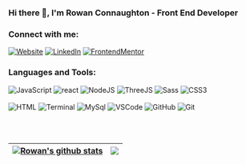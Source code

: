 ### Hi there 👋, I'm Rowan Connaughton - Front End Developer



### Connect with me:

[<img alt="Website" src="https://img.shields.io/badge/Website-www.rowanconnaughton.com-success?style=flat-square&logo=googlechrome">][website]
[<img alt="LinkedIn" src="https://img.shields.io/badge/LinkedIn-Rowan%20Conaughton-blue?style=flat-square&logo=linkedin">][linkedin]
[<img alt="FrontendMentor" src="https://img.shields.io/badge/FrontendMentor-Rowan%20Conaughton-orange?style=flat-square&logo=frontendmentor">][frontend]
<br />

### Languages and Tools:

![JavaScript](https://img.shields.io/badge/-JavaScript-000000?style=for-the-badge&logo=javascript)
![react](https://img.shields.io/badge/-React-000000?style=for-the-badge&logo=react)
![NodeJS](https://img.shields.io/badge/-NodeJs-000000?style=for-the-badge&logo=nodedotjs)
![ThreeJS](https://img.shields.io/badge/-ThreeJS-000000?style=for-the-badge&logo=threedotjs)
![Sass](https://img.shields.io/badge/-Sass-000000?style=for-the-badge&logo=sass)
![CSS3](https://img.shields.io/badge/-CSS3-000000?style=for-the-badge&logo=CSS3)
<br/><br/>
![HTML](https://img.shields.io/badge/-HTML5-000000?style=for-the-badge&logo=HTML5)
![Terminal](http://img.shields.io/badge/-Termial-000000?style=for-the-badge&logo=windowsterminal)
![MySql](https://img.shields.io/badge/-SQL-000000?style=for-the-badge&logo=MySQL&logoColor=ffffff)
![VSCode](https://img.shields.io/badge/-VS_Code-000000?style=for-the-badge&logo=visualstudiocode)
![GitHub](https://img.shields.io/badge/-GitHub-000000?style=for-the-badge&logo=github)
![Git](https://img.shields.io/badge/-GitHub-000000?style=for-the-badge&logo=git)

<br /><br />

| <a href="https://github.com/anuraghazra/github-readme-stats"><img align="center" src="https://github-readme-stats.vercel.app/api?username=rowanconnaughton&show_icons=true&include_all_commits=true&theme=dark&hide_border=true" alt="Rowan's github stats" /></a> | <a href="https://github.com/anuraghazra/github-readme-stats"><img align="center" src="https://github-readme-stats.vercel.app/api/top-langs/?username=rowanconnaughton&layout=compact&theme=dark&hide_border=true" /></a> |
| ------------- | ------------- |


[website]: https://rowanconnaughton.com/
[linkedin]: https://www.linkedin.com/in/rowan-connaughton-b6237211a/
[frontend]: https://www.frontendmentor.io/profile/RowanConnaughton
